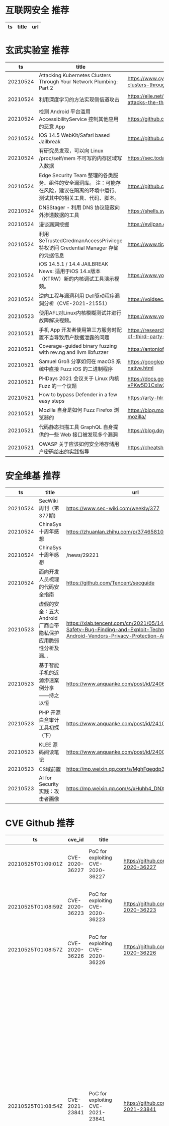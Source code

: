 # 互联网安全 推荐
| ts | title | url| 
| --- | --- | ---| 


# 玄武实验室 推荐
| ts | title | url| 
| --- | --- | ---| 
| 20210524 | Attacking Kubernetes Clusters Through Your Network Plumbing: Part 2 | https://www.cyberark.com/resources/threat-research-blog/attacking-kubernetes-clusters-through-your-network-plumbing-part-2| 
| 20210524 | 利用深度学习的方法实现侧信道攻击 | https://elie.net/blog/security/hacker-guide-to-deep-learning-side-channel-attacks-the-theory/?utm_source=reddit&utm_medium=social&utm_campaign=side1| 
| 20210524 | 检测 Android 平台滥用 AccessibilityService 控制其他应用的恶意 App | https://github.com/theowni/Android-MaliciousAccessibilityServiceAppsDetector| 
| 20210524 | iOS 14.5 WebKit/Safari based Jailbreak | https://github.com/RPwnage/pwn-my| 
| 20210524 | 有研究员发现，可以向 Linux /proc/self/mem 不可写的内存区域写入数据 | https://sec.today/pulses/79e27cde-ad2e-4728-ae01-d6d8b0c94a76/| 
| 20210524 | Edge Security Team 整理的各类服务、组件的安全漏洞库。 注：可能存在风险，建议在隔离的环境中运行、测试其中的相关工具、代码、脚本。 | https://github.com/EdgeSecurityTeam/Vulnerability| 
| 20210524 | DNSStager - 利用 DNS 协议隐蔽向外渗透数据的工具 | https://shells.systems/unveiling-dnsstager-a-tool-to-hide-your-payload-in-dns/| 
| 20210524 | 漫谈漏洞挖掘 | https://evilpan.com/2021/05/22/bug-hunting/| 
| 20210524 | 利用 SeTrustedCredmanAccessPrivilege 特权访问 Credential Manager 存储的凭据信息 | https://www.tiraniddo.dev/2021/05/dumping-stored-credentials-with.html| 
| 20210524 | iOS 14.5.1 / 14.4 JAILBREAK News: 适用于iOS 14.x版本（KTRW）新的内核调试工具演示视频。 | https://www.youtube.com/watch?v=dDXh6MxDvXs&feature=youtu.be| 
| 20210524 | 逆向工程与漏洞利用 Dell驱动程序漏洞分析（CVE-2021-21551） | https://voidsec.com/reverse-engineering-and-exploiting-dell-cve-2021-21551/| 
| 20210523 | 使用AFL对Linux内核模糊测试并进行故障解决视频。 | https://www.youtube.com/watch?v=W2kZnmchJhI| 
| 20210521 | 手机 App 开发者使用第三方服务时配置不当导致用户数据泄露的问题 | https://research.checkpoint.com/2021/mobile-app-developers-misconfiguration-of-third-party-services-leave-personal-data-of-over-100-million-exposed/| 
| 20210521 | Coverage-guided binary fuzzing with rev.ng and llvm libfuzzer | https://antoniofrighetto.com/master_thesis.pdf| 
| 20210521 | Samuel Groß 分享如何在 macOS 系统中直接 Fuzz iOS 的二进制程序 | https://googleprojectzero.blogspot.com/2021/05/fuzzing-ios-code-on-macos-at-native.html| 
| 20210521 | PHDays 2021 会议关于 Linux 内核 Fuzz 的一个议题 | https://docs.google.com/presentation/d/19JaXHFMT-R2le6x-vPKw5D1Cxlw2aLtxHEIDwWBNXCQ/edit#slide=id.gda44520c30_7_54| 
| 20210521 | How to bypass Defender in a few easy steps | https://arty-hlr.com/blog/2021/05/06/how-to-bypass-defender/| 
| 20210521 | Mozilla 自身是如何 Fuzz Firefox 浏览器的 | https://blog.mozilla.org/attack-and-defense/2021/05/20/browser-fuzzing-at-mozilla/| 
| 20210521 | 代码静态扫描工具 GraphQL 自身提供的一些 Web 接口被发现多个漏洞 | https://blog.doyensec.com/2021/05/20/graphql-csrf.html| 
| 20210521 | OWASP 关于应该如何安全地存储用户密码给出的实践指导 | https://cheatsheetseries.owasp.org/cheatsheets/Password_Storage_Cheat_Sheet.html| 


# 安全维基 推荐
| ts | title | url| 
| --- | --- | ---| 
| 20210524 | SecWiki周刊（第377期) | https://www.sec-wiki.com/weekly/377| 
| 20210524 | ChinaSys十周年感想 | https://zhuanlan.zhihu.com/p/374658103| 
| 20210524 | ChinaSys十周年感想 | /news/29221| 
| 20210524 | 面向开发人员梳理的代码安全指南 | https://github.com/Tencent/secguide| 
| 20210523 | 虚假的安全：五大Android厂商自带隐私保护应用脆弱性分析及漏... | https://xlab.tencent.com/cn/2021/05/14/A-Mirage-of-Safety-Bug-Finding-and-Exploit-Techniques-of-Top-Android-Vendors-Privacy-Protection-Apps/| 
| 20210523 | 基于智能手机的近源渗透案例分享——持之以恒 | https://www.anquanke.com/post/id/240652| 
| 20210523 | PHP 开源白盒审计工具初探（下） | https://www.anquanke.com/post/id/241045| 
| 20210523 | KLEE 源码阅读笔记 | https://www.anquanke.com/post/id/240038| 
| 20210523 | CS域前置 | https://mp.weixin.qq.com/s/MghFgegdp3l3tFE3hOvcYw| 
| 20210523 | AI for Security实践：攻击者画像 | https://mp.weixin.qq.com/s/xHuhh4_DNXPIO2A0xZUm1w| 


# CVE Github 推荐
| ts | cve_id | title | url | cve_detail| 
| --- | --- | --- | --- | ---| 
| 20210525T01:09:01Z | CVE-2020-36227 | PoC for exploiting CVE-2020-36227 | https://github.com/JamesGeee/CVE-2020-36227 | A flaw was discovered in OpenLDAP before 2.4.57 leading to an infinite loop in slapd with the cancel_extop Cancel operation, resulting in denial of service.| 
| 20210525T01:08:59Z | CVE-2020-36223 | PoC for exploiting CVE-2020-36223 | https://github.com/JamesGeee/CVE-2020-36223 | A flaw was discovered in OpenLDAP before 2.4.57 leading to a slapd crash in the Values Return Filter control handling, resulting in denial of service (double free and out-of-bounds read).| 
| 20210525T01:08:57Z | CVE-2020-36226 | PoC for exploiting CVE-2020-36226 | https://github.com/JamesGeee/CVE-2020-36226 | A flaw was discovered in OpenLDAP before 2.4.57 leading to a memch->bv_len miscalculation and slapd crash in the saslAuthzTo processing, resulting in denial of service.| 
| 20210525T01:08:54Z | CVE-2021-23841 | PoC for exploiting CVE-2021-23841 | https://github.com/JamesGeee/CVE-2021-23841 | The OpenSSL public API function X509_issuer_and_serial_hash() attempts to create a unique hash value based on the issuer and serial number data contained within an X509 certificate. However it fails to correctly handle any errors that may occur while parsing the issuer field (which might occur if the issuer field is maliciously constructed). This may subsequently result in a NULL pointer deref and a crash leading to a potential denial of service attack. The function X509_issuer_and_serial_hash() is never directly called by OpenSSL itself so applications are only vulnerable if they use this function directly and they use it on certificates that may have been obtained from untrusted sources. OpenSSL versions 1.1.1i and below are affected by this issue. Users of these versions should upgrade to OpenSSL 1.1.1j. OpenSSL versions 1.0.2x and below are affected by this issue. However OpenSSL 1.0.2 is out of support and no longer receiving public updates. Premium support customers of OpenSSL 1.0.2 should upgrade to 1.0.2y. Other users should upgrade to 1.1.1j. Fixed in OpenSSL 1.1.1j (Affected 1.1.1-1.1.1i). Fixed in OpenSSL 1.0.2y (Affected 1.0.2-1.0.2x).| 
| 20210525T01:08:52Z | CVE-2021-3012 | PoC for exploiting CVE-2021-3012 | https://github.com/JamesGeee/CVE-2021-3012 | | 
| 20210525T00:45:33Z | CVE-2021-22893 | Proof-of-Concept (PoC) script to exploit Pulse Secure CVE-2021-22893.  | https://github.com/ZephrFish/CVE-2021-22893 | Pulse Connect Secure 9.0R3/9.1R1 and higher is vulnerable to an authentication bypass vulnerability exposed by the Windows File Share Browser and Pulse Secure Collaboration features of Pulse Connect Secure that can allow an unauthenticated user to perform remote arbitrary code execution on the Pulse Connect Secure gateway. This vulnerability has been exploited in the wild.| 
| 20210524T23:24:14Z | CVE-2021-31166 | Proof of concept for CVE-2021-31166, a remote HTTP.sys use-after-free triggered remotely. | https://github.com/0vercl0k/CVE-2021-31166 | HTTP Protocol Stack Remote Code Execution Vulnerability| 
| 20210524T21:05:54Z | CVE-2021-3310 | Western Digital MyCloud PR4100 Link Resolution Information Disclosure Vulnerability | https://github.com/piffd0s/CVE-2021-3310 | Western Digital My Cloud OS 5 devices before 5.10.122 mishandle Symbolic Link Following on SMB and AFP shares. This can lead to code execution and information disclosure (by reading local files).| 
| 20210524T20:38:28Z | CVE-2020-24993 | PoC for exploiting CVE-2020-24993 | https://github.com/JamesGeee/CVE-2020-24993 | There is a cross site scripting vulnerability on CmsWing 1.3.7. This vulnerability (stored XSS) is triggered when visitors access the article module.| 
| 20210524T20:38:25Z | CVE-2021-29687 | PoC for exploiting CVE-2021-29687 | https://github.com/JamesGeee/CVE-2021-29687 | IBM Security Identity Manager 7.0.2 could allow a remote user to enumerate usernames due to a difference of responses from valid and invalid login attempts. IBM X-Force ID: 200018| 


# klee on Github 推荐
| ts | title | url | stars | forks| 
| --- | --- | --- | --- | ---| 
| 20210525T01:44:07Z | An opiniated Next TypeScript powered starter which include Klee, emotion / styled-system, framer motion, jest and Cypress | https://github.com/Liinkiing/next-ts-klee-starter | 0 | 0| 
| 20210525T00:45:42Z | An open-source Chinese font derived from Fontworks% Klee One. 一款基于 FONTWORKS 的 Klee One 的开源中文字体。 | https://github.com/lxgw/LxgwWenKai | 625 | 14| 
| 20210524T18:11:09Z | Klee Kai creative assets | https://github.com/KleeKai-DEV/Klee-Kai-Creative | 0 | 0| 
| 20210524T15:29:55Z | Create CFGs and compute complexity metrics for Python, C++, and Java code. | https://github.com/hmc-alpaqa/metrinome | 12 | 0| 
| 20210524T13:32:27Z | Null | https://github.com/KleePaimon/KleePaimon.github.io | 0 | 0| 
| 20210524T08:34:28Z | KLEE Symbolic Execution Engine | https://github.com/klee/klee | 1697 | 494| 
| 20210522T21:16:55Z | Null | https://github.com/KleeUT/kleeut.com | 0 | 0| 
| 20210521T19:54:40Z | Null | https://github.com/KLEEEN-SOFTWARE/Kleeen-svgs | 0 | 0| 
| 20210521T11:03:59Z | RVT is a collection of tools/libraries to support both static and dynamic verification of Rust programs. | https://github.com/project-oak/rust-verification-tools | 137 | 14| 
| 20210520T13:28:37Z | Null | https://github.com/BajacDev/rust-klee-docker | 2 | 0| 


# s2e on Github 推荐
| ts | title | url | stars | forks| 
| --- | --- | --- | --- | ---| 
| 20210524T05:18:55Z | S2E: A platform for multi-path program analysis with selective symbolic execution. | https://github.com/S2E/s2e | 126 | 31| 
| 20210521T15:47:57Z | Null | https://github.com/romanguerin/node_s2e-master | 0 | 0| 
| 20210521T07:50:37Z | Null | https://github.com/romanguerin/node_s2e | 0 | 0| 
| 20210521T02:12:29Z | Null | https://github.com/yuvalkirstain/s2e-coref | 5 | 2| 
| 20210520T08:18:46Z | GUI Configuration tool for WIZnet serial to ethernet devices. | https://github.com/Wiznet/WIZnet-S2E-Tool-GUI | 12 | 7| 
| 20210518T05:02:41Z | Null | https://github.com/Hamzaawan1/s2exam | 0 | 0| 
| 20210514T02:29:03Z | cicd logic and gitlab&github runner&jenkins agent container, centos base ,whith jdk/python/go, maven/npm,/kubectl/helm | https://github.com/chimeh/cicd-s2e-runner | 1 | 0| 


# exploit on Github 推荐
| ts | title | url | stars | forks| 
| --- | --- | --- | --- | ---| 
| 20210525T02:02:51Z | PS4Trainer Dumped with WebRTE/RCE (Game list will keep getting updated) | https://github.com/upal212/ps4trainer-dump | 0 | 1| 
| 20210525T02:02:41Z | Open-Source Vulnerability Intelligence Center - Unified source of vulnerability, exploit and threat Intelligence feeds | https://github.com/Patrowl/PatrowlHearsData | 24 | 11| 
| 20210525T02:01:30Z | macos/ios exploit writeup | https://github.com/houjingyi233/macOS-iOS-system-security | 105 | 11| 
| 20210525T01:40:30Z | 🕷️ A Git source leak exploit tool that restores the entire Git repository, including data from stash, for white-box auditing and analysis of developers% mind | https://github.com/WangYihang/GitHacker | 570 | 126| 
| 20210525T01:30:49Z | Bukkit plugin that aims on fixing Exploits in your Minecraft network. [Requires HamsterAPI to work] | https://github.com/2lstudios-mc/ExploitFixer | 95 | 29| 
| 20210525T01:27:58Z | This is the repository for all of the Exploit Education challenges I complete. | https://github.com/spencer-burke/Exploit-Education-Writeups | 0 | 0| 
| 20210525T01:25:41Z | An enumeration tool for post exploitation that you can use to gather information about your target machine and its network. | https://github.com/0x1CA3/AutoEnum | 1 | 0| 
| 20210525T01:21:06Z | A tool to identify and exploit sudo rules% misconfigurations and vulnerabilities within sudo for linux privilege escalation. | https://github.com/TH3xACE/SUDO_KILLER | 1142 | 161| 
| 20210525T01:19:28Z | PS1 savegame exploit | https://github.com/socram8888/tonyhax | 285 | 8| 
| 20210525T01:09:01Z | PoC for exploiting CVE-2020-36227 | https://github.com/JamesGeee/CVE-2020-36227 | 0 | 0| 


# backdoor on Github 推荐
| ts | title | url | stars | forks| 
| --- | --- | --- | --- | ---| 
| 20210524T23:21:34Z | React frontend for the cybersecurity forum website - %Backdoor% | https://github.com/backdoor-epics/backdoor-frontend | 0 | 1| 
| 20210524T21:38:02Z | A batch script for taking information. A bit overdeveloped, and kind of useless. | https://github.com/Takaovi/BatchStealer | 5 | 1| 
| 20210524T19:52:00Z | Null | https://github.com/narenmanoj/backdoor-adv-training | 0 | 0| 
| 20210524T19:51:51Z | Backend for our cyber security forum - %Backdoor% | https://github.com/backdoor-epics/backdoor-backend | 0 | 1| 
| 20210524T19:28:28Z | DevoNetwork filer uden backdoors RIGTIG | https://github.com/TheMachineDK/DevoNetwork | 0 | 0| 
| 20210524T19:22:01Z | DevoNetwork Filer Uden Backdoors | https://github.com/TheMachineDK/DevoNetwork- | 0 | 0| 
| 20210524T19:06:07Z | PHP 8.1.0-dev Backdoor System Shell Script | https://github.com/flast101/php-8.1.0-dev-backdoor-rce | 4 | 1| 
| 20210524T18:03:33Z | Python 3 IRC Bot / Botnet | https://github.com/trackmastersteve/HackServ | 20 | 16| 
| 20210524T17:19:34Z | Null | https://github.com/Wrench56/Backdoor | 1 | 0| 
| 20210524T15:53:37Z | A simple demonstration of the unrealIRCd backdoor vulnerability. Works on unix systems, but can be modified to work on other systems. | https://github.com/NathanZaldivar/Unix-UnrealIRCd-3.2.8.1-backdoor_exploit-python3 | 0 | 0| 


# fuzz on Github 推荐
| ts | title | url | stars | forks| 
| --- | --- | --- | --- | ---| 
| 20210525T00:53:57Z | Sound and Cost-effective Fuzzing of Stripped Binaries by Incremental and Stochastic Rewriting | https://github.com/ZhangZhuoSJTU/StochFuzz | 2 | 0| 
| 20210525T00:46:56Z | Null | https://github.com/DavidVinicius/artmap_fuzzy | 0 | 0| 
| 20210525T00:32:34Z | CS 4152 Project | https://github.com/nicbarone/Fuzzy-Kiwi | 0 | 0| 
| 20210525T00:13:09Z | OSS-Fuzz - continuous fuzzing for open source software. | https://github.com/google/oss-fuzz | 6326 | 1280| 
| 20210524T23:52:11Z | Null | https://github.com/brerickner/fuzzy_playground | 0 | 0| 
| 20210524T23:30:36Z | Undici fuzzing investigations | https://github.com/jonnydgreen/undici-fuzzing | 0 | 0| 
| 20210524T23:13:00Z | Null | https://github.com/antonio-morales/Fuzzing-101 | 2 | 2| 
| 20210524T22:55:51Z | Master Thesis | https://github.com/bysarmad/FuzzyTOPSIS | 0 | 0| 
| 20210524T22:42:07Z | Software for fuzzing, used on web application pentestings. | https://github.com/NESCAU-UFLA/FuzzingTool | 72 | 16| 
| 20210524T22:34:17Z | Advanced Fuzzing Library - Slot your Fuzzer together in Rust! Scales across cores and machines. For Windows, Android, MacOS, Linux, no_std, ... | https://github.com/AFLplusplus/LibAFL | 427 | 36| 



# 日更新程序
